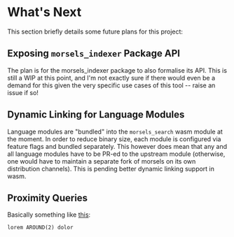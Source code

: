 # What's Next

This section briefly details some future plans for this project:

## Exposing `morsels_indexer` Package API

The plan is for the morsels_indexer package to also formalise its API. This is still a WIP at this point, and I'm not exactly sure if there would even be a demand for this given the very specific use cases of this tool -- raise an issue if so!

## Dynamic Linking for Language Modules

Language modules are "bundled" into the `morsels_search` wasm module at the moment. In order to reduce binary size, each module is configured via feature flags and bundled separately. This however does mean that any and all language modules have to be PR-ed to the upstream module (otherwise, one would have to maintain a separate fork of morsels on its own distribution channels). This is pending better dynamic linking support in wasm.

## Proximity Queries

Basically something like [this](https://www.guidingtech.com/16116/google-search-little-known-around-operator/):

```
lorem AROUND(2) dolor
```

